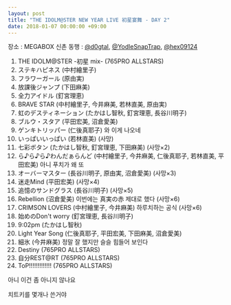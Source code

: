```yaml
---
layout: post
title: "THE IDOLM@STER NEW YEAR LIVE 初星宴舞 - DAY 2"
date: 2018-01-07 00:00:00 +09:00
---
```


장소 : MEGABOX 신촌
동행 : [@d0gtal](https://twitter.com/d0gtal/), [@YodleSnapTrap](https://twitter.com/YodleSnapTrap), [@hex09124](https://twitter.com/hex09124)

1.  THE IDOLM@STER -初星 mix- (765PRO ALLSTARS)
2.  ステキハピネス (中村繪里子)
3.  フラワーガール (原由実)
4.  放課後ジャンプ (下田麻美)
5.  全力アイドル (釘宮理恵)
6.  BRAVE STAR (中村繪里子, 今井麻美, 若林直美, 原由実)
7.  虹のデスティネーション (たかはし智秋, 釘宮理恵, 長谷川明子)
8.  ブルウ・スタア (平田宏美, 沼倉愛美)
9.  ゲンキトリッパー (仁後真耶子)
    와 이게 나오네
10. いっぱいいっぱい (若林直美)
    (사망)
11. 七彩ボタン (たかはし智秋, 釘宮理恵, 下田麻美)
    (사망×2)
12. ら♪ら♪ら♪わんだぁらんど (中村繪里子, 今井麻美, 仁後真耶子, 若林直美, 平田宏美)
    아니 푸치가 왜 또
13. オーバーマスター (長谷川明子, 原由実, 沼倉愛美)
    (사망×3)
14. 迷走Mind (平田宏美)
    (사망×4)
15. 追憶のサンドグラス (長谷川明子)
    (사망×5)
16. Rebellion (沼倉愛美)
    이번에는 真実の赤 제대로 했다 (사망×6)
17. CRIMSON LOVERS (中村繪里子, 今井麻美)
    하루치하는 공식 (사망×6)
18. 始めのDon't worry (釘宮理恵, 長谷川明子)
19. 9:02pm (たかはし智秋)
20. Light Year Song (仁後真耶子, 平田宏美, 下田麻美, 沼倉愛美)
21. 細氷 (今井麻美)
    정말 잘 했지만 슬슬 힘들어 보인다
22. Destiny (765PRO ALLSTARS)
23. 自分REST@RT (765PRO ALLSTARS)
24. ToP!!!!!!!!!!!!! (765PRO ALLSTARS)

아니 이건 좀 아니지 않나요

치트키를 몇개나 쓴거야
